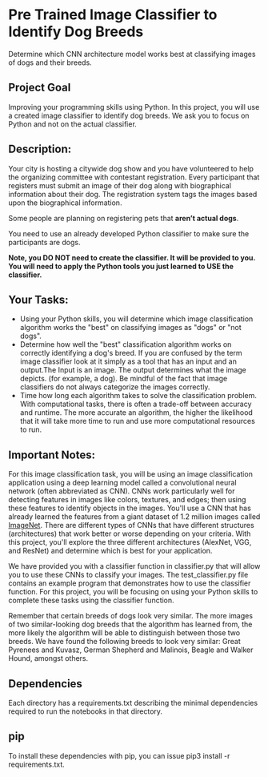# Pre Trained Image Classifier to Identify Dog Breeds
Determine which CNN architecture model works best at classifying images of dogs and their breeds.

## Project Goal
Improving your programming skills using Python.
In this project, you will use a created image classifier to identify dog breeds. We ask you to focus on Python and not on the actual classifier.

## Description:
Your city is hosting a citywide dog show and you have volunteered to help the organizing committee with contestant registration. Every participant that registers must submit an image of their dog along with biographical information about their dog. The registration system tags the images based upon the biographical information.

Some people are planning on registering pets that **aren’t actual dogs**.

You need to use an already developed Python classifier to make sure the participants are dogs.

**Note, you DO NOT need to create the classifier. It will be provided to you. You will need to apply the Python tools you just learned to USE the classifier.**

## Your Tasks:
- Using your Python skills, you will determine which image classification algorithm works the "best" on classifying images as "dogs" or "not dogs".
- Determine how well the "best" classification algorithm works on correctly identifying a dog's breed. If you are confused by the term image classifier look at it simply as a tool that has an input and an output.The Input is an image. The output determines what the image depicts. (for example, a dog). Be mindful of the fact that image classifiers do not always categorize the images correctly.
- Time how long each algorithm takes to solve the classification problem. With computational tasks, there is often a trade-off between accuracy and runtime. The more accurate an algorithm, the higher the likelihood that it will take more time to run and use more computational resources to run.

## Important Notes:
For this image classification task, you will be using an image classification application using a deep learning model called a convolutional neural network (often abbreviated as CNN). CNNs work particularly well for detecting features in images like colors, textures, and edges; then using these features to identify objects in the images. You'll use a CNN that has already learned the features from a giant dataset of 1.2 million images called [ImageNet](https://www.image-net.org/). There are different types of CNNs that have different structures (architectures) that work better or worse depending on your criteria. With this project, you'll explore the three different architectures (AlexNet, VGG, and ResNet) and determine which is best for your application.

We have provided you with a classifier function in classifier.py that will allow you to use these CNNs to classify your images. The test_classifier.py file contains an example program that demonstrates how to use the classifier function. For this project, you will be focusing on using your Python skills to complete these tasks using the classifier function.

Remember that certain breeds of dogs look very similar. The more images of two similar-looking dog breeds that the algorithm has learned from, the more likely the algorithm will be able to distinguish between those two breeds. We have found the following breeds to look very similar: Great Pyrenees and Kuvasz, German Shepherd and Malinois, Beagle and Walker Hound, amongst others.



## Dependencies

Each directory has a requirements.txt describing the minimal dependencies required to run the notebooks in that directory.

## pip

To install these dependencies with pip, you can issue pip3 install -r requirements.txt.

